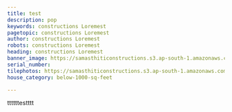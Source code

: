 ```yaml
---
title: test
description: pop
keywords: constructions Loremest
pagetopic: constructions Loremest
author: constructions Loremest
robots: constructions Loremest
heading: constructions Loremest
banner_image: https://samasthiticonstructions.s3.ap-south-1.amazonaws.com/uploads/elevation-2.jpg
serial_number: 
tilephotos: https://samasthiticonstructions.s3.ap-south-1.amazonaws.com/uploads/pictorial-view-of-staircase.jpeg
house_category: below-1000-sq-feet

---
```

ttttttestttt